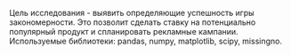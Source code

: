 Цель исследования - выявить определяющие успешность игры закономерности. Это позволит сделать ставку на потенциально популярный продукт и спланировать рекламные кампании.
Используемые библиотеки: pandas, numpy, matplotlib, scipy, missingno.

